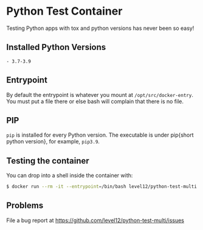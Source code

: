 # Python Test Container

Testing Python apps with tox and python versions has never been so easy!

## Installed Python Versions
    - 3.7-3.9

## Entrypoint

By default the entrypoint is whatever you mount at `/opt/src/docker-entry`.
You must put a file there or else bash will complain that there is no file.

## PIP

`pip` is installed for every Python version. The executable is under pip{short
python version}, for example, `pip3.9`.

## Testing the container

You can drop into a shell inside the container with:

```sh
$ docker run --rm -it --entrypoint=/bin/bash level12/python-test-multi
```

## Problems

File a bug report at https://github.com/level12/python-test-multi/issues
